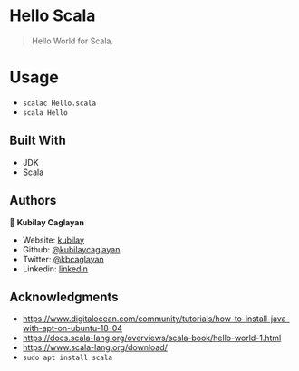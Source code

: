 # Hello Scala

> Hello World for Scala.

# Usage
- `scalac Hello.scala`
- `scala Hello`
## Built With
- JDK
- Scala

## Authors

👤 **Kubilay Caglayan**

- Website: [kubilay](https://kubilaycaglayan.com)
- Github: [@kubilaycaglayan](https://github.com/kubilaycaglayan)
- Twitter: [@kbcaglayan](https://twitter.com/kbcaglayan)
- Linkedin: [linkedin](https://linkedin.com/in/kubilaycaglayan)

## Acknowledgments

- https://www.digitalocean.com/community/tutorials/how-to-install-java-with-apt-on-ubuntu-18-04
- https://docs.scala-lang.org/overviews/scala-book/hello-world-1.html
- https://www.scala-lang.org/download/
- `sudo apt install scala`
